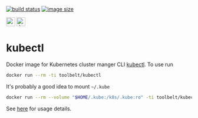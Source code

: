 [![build status](https://github.com/e-karge/toolbelt/actions/workflows/build.yaml/badge.svg)](https://github.com/e-karge/toolbelt/actions/workflows/build.yaml)
[![image size](https://img.shields.io/docker/image-size/toolbelt/kubectl/latest?logo=docker)](https://hub.docker.com/repository/docker/toolbelt/kubectl)

[<img height="24" width="24" src="https://unpkg.com/simple-icons@4/icons/github.svg" alt="source code">](https://github.com/e-karge/toolbelt/tree/master/kubectl)
[<img height="24" width="24" src="https://unpkg.com/simple-icons@4/icons/docker.svg" alt="docker image">](https://hub.docker.com/repository/docker/toolbelt/kubectl)

kubectl
=======

Docker image for Kubernetes cluster manger CLI
[kubectl](https://kubernetes.io/docs/reference/kubectl/overview/). To use run

```bash
docker run --rm -ti toolbelt/kubectl
```

It's probably a good idea to mount `~/.kube`

```bash
docker run --rm --volume "$HOME/.kube:/k8s/.kube:ro" -ti toolbelt/kubectl
```

See [here](https://kubernetes.io/docs/reference/kubectl/kubectl/)
for usage details.
